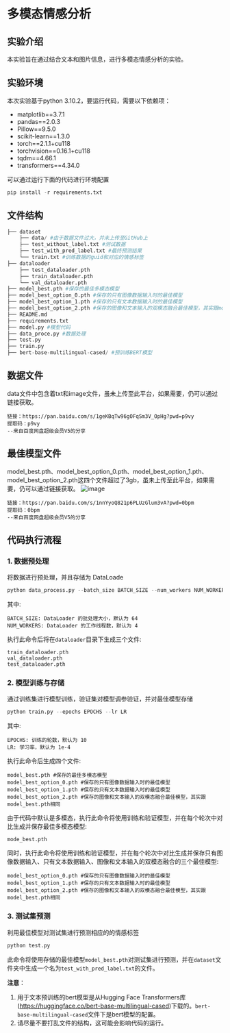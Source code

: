 # 多模态情感分析

## 实验介绍
本实验旨在通过结合文本和图片信息，进行多模态情感分析的实验。

## 实验环境
本次实验基于python 3.10.2，要运行代码，需要以下依赖项：
* matplotlib==3.7.1
* pandas==2.0.3
* Pillow==9.5.0
* scikit-learn==1.3.0
* torch==2.1.1+cu118
* torchvision==0.16.1+cu118
* tqdm==4.66.1
* transformers==4.34.0

可以通过运行下面的代码进行环境配置 
```python
pip install -r requirements.txt
```


## 文件结构
```python
├── dataset
    ├── data/ #由于数据文件过大，并未上传至GitHub上
    ├── test_without_label.txt #测试数据
    ├── test_with_pred_label.txt #最终预测结果
    └── train.txt #训练数据的guid和对应的情感标签
├── dataloader
    ├── test_dataloader.pth
    ├── train_dataloader.pth
    └── val_dataloader.pth
├── model_best.pth #保存的最佳多模态模型
├── model_best_option_0.pth #保存的只有图像数据输入时的最佳模型
├── model_best_option_1.pth #保存的只有文本数据输入时的最佳模型
├── model_best_option_2.pth #保存的图像和文本输入的双模态融合最佳模型，其实跟model_best.pth相同
├── README.md
├── requirements.txt
├── model.py #模型代码
├── data_proce.py #数据处理
├── test.py 
├── train.py 
├── bert-base-multilingual-cased/ #预训练BERT模型
```

## 数据文件
data文件中包含着txt和image文件，虽未上传至此平台，如果需要，仍可以通过链接获取。
```
链接：https://pan.baidu.com/s/1geKBqTw96gOFqSm3V_OpHg?pwd=p9vy 
提取码：p9vy 
--来自百度网盘超级会员V5的分享
```
## 最佳模型文件
model_best.pth、model_best_option_0.pth、model_best_option_1.pth、model_best_option_2.pth这四个文件超过了3gb，虽未上传至此平台，如果需要，仍可以通过链接获取。
![image](https://github.com/Iwhappy/MultiModal-Sentiment-Analysis/assets/96427037/0ef1c059-77ba-43ce-885c-d31f85f4b2c7)
```
链接：https://pan.baidu.com/s/1nnYyoQ821p6PLUzGlum3vA?pwd=0bpm 
提取码：0bpm 
--来自百度网盘超级会员V5的分享
```
## 代码执行流程

### 1. 数据预处理
将数据进行预处理，并且存储为 DataLoade
```python
python data_process.py --batch_size BATCH_SIZE --num_workers NUM_WORKERS
```

其中:
```
BATCH_SIZE: DataLoader 的批处理大小，默认为 64
NUM_WORKERS: DataLoader 的工作线程数，默认为 4
```
执行此命令后将在`dataloader`目录下生成三个文件:
```
train_dataloader.pth
val_dataloader.pth
test_dataloader.pth
```


### 2. 模型训练与存储
通过训练集进行模型训练，验证集对模型调参验证，并对最佳模型存储
```python
python train.py --epochs EPOCHS --lr LR
```

其中:
```
EPOCHS: 训练的轮数，默认为 10
LR: 学习率，默认为 1e-4
```
执行此命令后生成四个文件:
```
model_best.pth #保存的最佳多模态模型
model_best_option_0.pth #保存的只有图像数据输入时的最佳模型
model_best_option_1.pth #保存的只有文本数据输入时的最佳模型
model_best_option_2.pth #保存的图像和文本输入的双模态融合最佳模型，其实跟model_best.pth相同
```

由于代码中默认是多模态，执行此命令将使用训练和验证模型，并在每个轮次中对比生成并保存最佳多模态模型:
```
mode_best.pth
```
同时，执行此命令将使用训练和验证模型，并在每个轮次中对比生成并保存只有图像数据输入、只有文本数据输入、图像和文本输入的双模态融合的三个最佳模型:
```
model_best_option_0.pth #保存的只有图像数据输入时的最佳模型
model_best_option_1.pth #保存的只有文本数据输入时的最佳模型
model_best_option_2.pth #保存的图像和文本输入的双模态融合最佳模型，其实跟model_best.pth相同
```

### 3. 测试集预测
利用最佳模型对测试集进行预测相应的的情感标签
```python
python test.py
```

此命令将使用存储的最佳模型`model_best.pth`对测试集进行预测，并在`dataset`文件夹中生成一个名为`test_with_pred_label.txt`的文件。

**注意**：
1. 用于文本预训练的bert模型是从Hugging Face Transformers库(https://huggingface.co/bert-base-multilingual-cased)下载的。`bert-base-multilingual-cased`文件下是bert模型的配置。
2. 请尽量不要打乱文件的结构，这可能会影响代码的运行。
